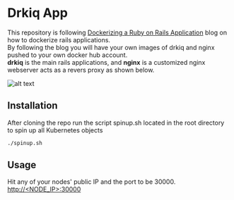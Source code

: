 # Drkiq App

This repository is following [Dockerizing a Ruby on Rails Application](https://semaphoreci.com/community/tutorials/dockerizing-a-ruby-on-rails-application) blog on how to dockerize rails applications. \
By following the blog you will have your own images of drkiq and nginx pushed to your own docker hub account.\
**drkiq** is the main rails applications, and **nginx** is a customized nginx webserver acts as a revers proxy as shown below.

 ![alt text](https://wpblog.semaphoreci.com/wp-content/uploads/2020/02/Getting-Started.png)



## Installation
After cloning the repo run the script  spinup.sh located in the root directory to spin up all Kubernetes objects


```bash
./spinup.sh
```

## Usage
Hit any of your nodes' public IP and the port to be 30000.\
[http://<NODE_IP>:30000]()

